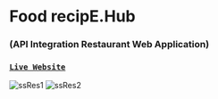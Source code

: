 # Food recipE.Hub 
### (API Integration Restaurant Web Application)

### [`Live Website`](https://food-recipehub-api.web.app/)
![ssRes1](https://user-images.githubusercontent.com/94924411/148876087-0001834d-cec3-444e-ab59-c77e5984cd1f.png)
![ssRes2](https://user-images.githubusercontent.com/94924411/148876186-ad62ee13-bff4-4562-bc85-c24df68c4767.png)










